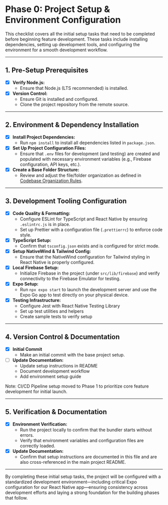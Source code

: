 # Phase 0: Project Setup & Environment Configuration

This checklist covers all the initial setup tasks that need to be completed before beginning feature development. These tasks include installing dependencies, setting up development tools, and configuring the environment for a smooth development workflow.

---

## 1. Pre-Setup Prerequisites

- [x] **Verify Node.js:**
  - Ensure that Node.js (LTS recommended) is installed.
- [x] **Version Control:**
  - Ensure Git is installed and configured.
  - Clone the project repository from the remote source.

---

## 2. Environment & Dependency Installation

- [x] **Install Project Dependencies:**
  - Run `npm install` to install all dependencies listed in `package.json`.
- [x] **Set Up Project Configuration Files:**
  - Ensure that `.env` files for development (and testing) are created and populated with necessary environment variables (e.g., Firebase configuration, API keys, etc.).
- [x] **Create a Base Folder Structure:**
  - Review and adjust the file/folder organization as defined in [Codebase Organization Rules](../rules/codebase-organization-rules.md).

---

## 3. Development Tooling Configuration

- [x] **Code Quality & Formatting:**
  - Configure ESLint for TypeScript and React Native by ensuring `.eslintrc.js` is in place.
  - Set up Prettier with a configuration file (`.prettierrc`) to enforce code style.
- [x] **TypeScript Setup:**
  - Confirm that `tsconfig.json` exists and is configured for strict mode.
- [x] **Setup NativeWind & Tailwind Config:**
  - Ensure that the NativeWind configuration for Tailwind styling in React Native is properly configured.
- [x] **Local Firebase Setup:**
  - Initialize Firebase in the project (under `src/lib/firebase`) and verify connectivity to the Firebase Emulator for testing.
- [x] **Expo Setup:**
  - Run `npx expo start` to launch the development server and use the Expo Go app to test directly on your physical device.
- [x] **Testing Infrastructure:**
  - Configure Jest with React Native Testing Library
  - Set up test utilities and helpers
  - Create sample tests to verify setup

---

## 4. Version Control & Documentation

- [x] **Initial Commit**
  - Make an initial commit with the base project setup.
- [ ] **Update Documentation:**
  - Update setup instructions in README
  - Document development workflow
  - Add environment setup guide

Note: CI/CD Pipeline setup moved to Phase 1 to prioritize core feature development for initial launch.

---

## 5. Verification & Documentation

- [x] **Environment Verification:**
  - Run the project locally to confirm that the bundler starts without errors.
  - Verify that environment variables and configuration files are correctly loaded.
- [x] **Update Documentation:**
  - Confirm that setup instructions are documented in this file and are also cross-referenced in the main project README.

---

By completing these initial setup tasks, the project will be configured with a standardized development environment—including critical Expo configuration for our React Native app—ensuring consistency across development efforts and laying a strong foundation for the building phases that follow.
